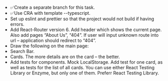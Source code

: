 - ✅Create a separate branch for this task.
- ✅Use CRA with template --typescript.
- Set up eslint and prettier so that the project would not build if having errors.
- Add React-Router version 6. Add header which shows the current page. Also add pages “About Us”, “404”. If user will input unknown route into url – application should redirect to “404”.
- Draw the following on the main page:
- Search Bar.
- Cards. The more details are on the card – the better.
- Add tests for components. Mock LocalStorage. Add test for one card, as well as tests for the list of all cards. You can use either React Testing Library or Enzyme, but only one of them. Preferr React Testing Library.